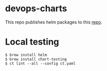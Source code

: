 # devops-charts

This repo publishes helm packages to this [repo](https://github.com/drdkadtr/devops-helm/).

# Local testing

```
$ brew install helm
$ brew install chart-testing
$ ct lint --all --config ct.yaml
```
